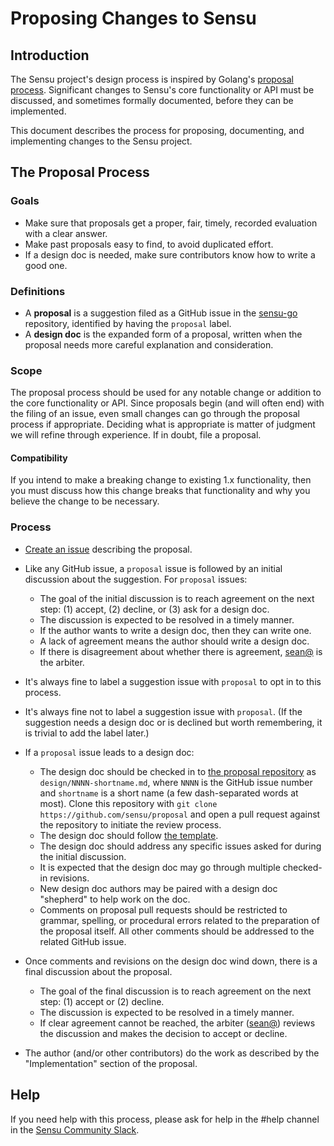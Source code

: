 # Proposing Changes to Sensu

## Introduction

The Sensu project's design process is inspired by Golang's [proposal process](https://github.com/golang/proposal).
Significant changes to Sensu's core functionality or API must be
discussed, and sometimes formally documented, before they can be implemented.

This document describes the process for proposing, documenting, and
implementing changes to the Sensu project.

## The Proposal Process

### Goals

- Make sure that proposals get a proper, fair, timely, recorded evaluation with
  a clear answer.
- Make past proposals easy to find, to avoid duplicated effort.
- If a design doc is needed, make sure contributors know how to write a good one.

### Definitions

- A **proposal** is a suggestion filed as a GitHub issue in the [sensu-go](https://github.com/sensu/sensu-go) 
  repository, identified by having the `proposal` label.
- A **design doc** is the expanded form of a proposal, written when the
  proposal needs more careful explanation and consideration.

### Scope

The proposal process should be used for any notable change or addition to the
core functionality or API.
Since proposals begin (and will often end) with the filing of an issue, even
small changes can go through the proposal process if appropriate.
Deciding what is appropriate is matter of judgment we will refine through
experience.
If in doubt, file a proposal.

#### Compatibility

If you intend to make a breaking change to existing 1.x functionality, then
you must discuss how this change breaks that functionality and why you believe
the change to be necessary.

### Process

- [Create an issue](https://github.com/sensu/sensu-go/issues/new) describing the proposal.

- Like any GitHub issue, a `proposal` issue is followed by an initial discussion
  about the suggestion. For `proposal` issues:
	- The goal of the initial discussion is to reach agreement on the next step:
		(1) accept, (2) decline, or (3) ask for a design doc.
	- The discussion is expected to be resolved in a timely manner.
	- If the author wants to write a design doc, then they can write one.
	- A lack of agreement means the author should write a design doc.
	- If there is disagreement about whether there is agreement,
	  [sean@](mailto:sean@sensu.io) is the arbiter.

- It's always fine to label a suggestion issue with `proposal` to opt in to this process.

- It's always fine not to label a suggestion issue with `proposal`.
  (If the suggestion needs a design doc or is declined but worth remembering,
  it is trivial to add the label later.)

- If a `proposal` issue leads to a design doc:
	- The design doc should be checked in to [the proposal repository](https://github.com/sensu/proposal/) as `design/NNNN-shortname.md`,
	  where `NNNN` is the GitHub issue number and `shortname` is a short name
	  (a few dash-separated words at most).
	  Clone this repository with `git clone https://github.com/sensu/proposal` and open a pull request against the repository
    to initiate the review process.
	- The design doc should follow [the template](design/TEMPLATE.md).
	- The design doc should address any specific issues asked for during the
	  initial discussion.
	- It is expected that the design doc may go through multiple checked-in revisions.
	- New design doc authors may be paired with a design doc "shepherd" to help work
	  on the doc.
	- Comments on proposal pull requests should be restricted to grammar, spelling, or
    procedural errors related to the preparation of the proposal itself.
    All other comments should be addressed to the related GitHub issue.

- Once comments and revisions on the design doc wind down, there is a final
  discussion about the proposal.
	- The goal of the final discussion is to reach agreement on the next step:
		(1) accept or (2) decline.
	- The discussion is expected to be resolved in a timely manner.
	- If clear agreement cannot be reached, the arbiter
	  ([sean@](mailto:sean@sensu.io)) reviews the discussion
	  and makes the decision to accept or decline.

- The author (and/or other contributors) do the work as described by the
  "Implementation" section of the proposal.

## Help

If you need help with this process, please ask for help in the #help channel in the
[Sensu Community Slack](https://slack.sensu.io).
